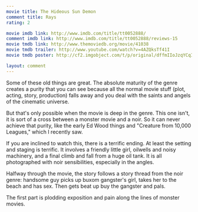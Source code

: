 ```yaml
---
movie title: The Hideous Sun Demon
comment title: Rays
rating: 2

movie imdb link: http://www.imdb.com/title/tt0052888/
comment imdb link: http://www.imdb.com/title/tt0052888/reviews-15
movie tmdb link: http://www.themoviedb.org/movie/41038
movie tmdb trailer: http://www.youtube.com/watch?v=4AZQksTf41I
movie tmdb poster: http://cf2.imgobject.com/t/p/original/dffmIIoJzqYCqI0KbWoTN0AKsPw.jpg

layout: comment
---
```


Some of these old things are great. The absolute maturity of the genre creates a purity that you can see because all the normal movie stuff (plot, acting, story, production) falls away and you deal with the saints and angels of the cinematic universe.

But that's only possible when the movie is deep in the genre. This one isn't, it is sort of a cross between a monster movie and a noir. So it can never achieve that purity, like the early Ed Wood things and "Creature from 10,000 Leagues," which I recently saw.

If you are inclined to watch this, there is a terrific ending. At least the setting and staging is terrific. It involves a friendly little girl, oilwells and noisy machinery, and a final climb and fall from a huge oil tank. It is all photographed with noir sensibilities, especially in the angles.

Halfway through the movie, the story follows a story thread from the noir genre: handsome guy picks up buxom gangster's girl, takes her to the beach and has sex. Then gets beat up buy the gangster and pals.

The first part is plodding exposition and pain along the lines of monster movies.
